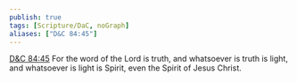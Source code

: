 ```yaml
---
publish: true
tags: [Scripture/DaC, noGraph]
aliases: ["D&C 84:45"]
---
```

[D&C 84:45](https://churchofjesuschrist.org/study/scriptures/dc-testament/dc/84?lang=eng&id=p45#p45) For the word of the Lord is truth, and whatsoever is truth is light, and whatsoever is light is Spirit, even the Spirit of Jesus Christ.
